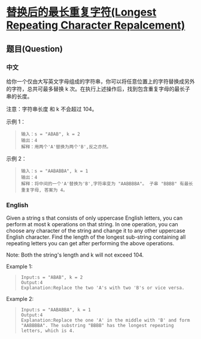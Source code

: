 # [替换后的最长重复字符(Longest Repeating Character Repalcement)](https://leetcode-cn.com/problems/longest-repeating-character-replacement/)
## 题目(Question)
### 中文
给你一个仅由大写英文字母组成的字符串，你可以将任意位置上的字符替换成另外的字符，总共可最多替换 k 次。在执行上述操作后，找到包含重复字母的最长子串的长度。

注意：字符串长度 和 k 不会超过 104。

示例 1：
>`输入：s = "ABAB", k = 2`<br>
>`输出：4`<br>
>`解释：用两个'A'替换为两个'B',反之亦然。`

示例 2：
>`输入：s = "AABABBA", k = 1`<br>
>`输出：4`<br>
>`解释：将中间的一个'A'替换为'B',字符串变为 "AABBBBA"。
子串 "BBBB" 有最长重复字母, 答案为 4。`
### English
Given a string s that consists of only uppercase English letters, you can perform at most k operations on that string.
In one operation, you can choose any character of the string and change it to any other uppercase English character.
Find the length of the longest sub-string containing all repeating letters you can get after performing the above operations.

Note:
Both the string's length and k will not exceed 104.

Example 1:
>`Input:s = "ABAB", k = 2`<br>
>`Output:4`<br>
>`Explanation:Replace the two 'A's with two 'B's or vice versa.`

Example 2:
>`Input:s = "AABABBA", k = 1`<br>
>`Output:4`<br>
>`Explanation:Replace the one 'A' in the middle with 'B' and form "AABBBBA".
The substring "BBBB" has the longest repeating letters, which is 4.`
